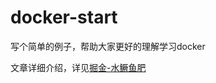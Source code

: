 # docker-start
写个简单的例子，帮助大家更好的理解学习docker

文章详细介绍，详见[掘金-水鳜鱼肥](https://juejin.cn/post/7012808797840212004/)
